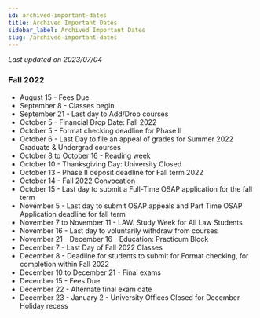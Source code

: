 ```yaml
---
id: archived-important-dates
title: Archived Important Dates
sidebar_label: Archived Important Dates
slug: /archived-important-dates
---
```


_Last updated on 2023/07/04_

### Fall 2022

- August 15 - Fees Due
- September 8 - Classes begin
- September 21 - Last day to Add/Drop courses
- October 5 - Financial Drop Date: Fall 2022
- October 5 - Format checking deadline for Phase II
- October 6 - Last Day to file an appeal of grades for Summer 2022 Graduate & Undergrad courses
- October 8 to October 16 - Reading week
- October 10 - Thanksgiving Day: University Closed
- October 13 - Phase II deposit deadline for Fall term 2022
- October 14 - Fall 2022 Convocation
- October 15 - Last day to submit a Full-Time OSAP application for the fall term
- November 5 - Last day to submit OSAP appeals and Part Time OSAP Application deadline for fall term
- November 7 to November 11 - LAW: Study Week for All Law Students
- November 16 - Last day to voluntarily withdraw from courses
- November 21 - December 16 - Education: Practicum Block
- December 7 - Last Day of Fall 2022 Classes
- December 8 - Deadline for students to submit for Format checking, for completion within Fall 2022
- December 10 to December 21 - Final exams
- December 15 - Fees Due
- December 22 - Alternate final exam date
- December 23 - January 2 - University Offices Closed for December Holiday recess

